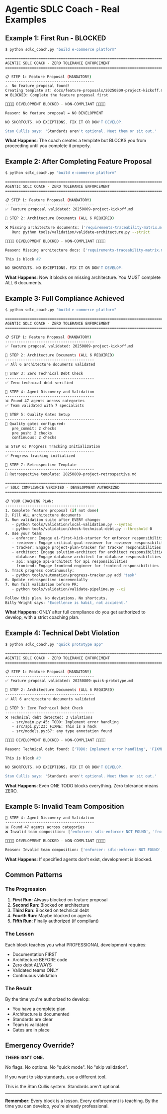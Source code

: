# Agentic SDLC Coach - Real Examples

## Example 1: First Run - BLOCKED

```bash
$ python sdlc_coach.py "build e-commerce platform"

================================================================================
AGENTIC SDLC COACH - ZERO TOLERANCE ENFORCEMENT
================================================================================

📋 STEP 1: Feature Proposal (MANDATORY)
----------------------------------------
⚠️  No feature proposal found!
Creating template at: docs/feature-proposals/20250809-project-kickoff.md
❌ BLOCKED: Complete the feature proposal first

🚫🚫🚫🚫 DEVELOPMENT BLOCKED - NON-COMPLIANT 🚫🚫🚫🚫

Reason: No feature proposal = NO DEVELOPMENT

NO SHORTCUTS. NO EXCEPTIONS. FIX IT OR DON'T DEVELOP.

Stan Cullis says: 'Standards aren't optional. Meet them or sit out.'
```

**What Happens**: The coach creates a template but BLOCKS you from proceeding until you complete it properly.

## Example 2: After Completing Feature Proposal

```bash
$ python sdlc_coach.py "build e-commerce platform"

================================================================================
AGENTIC SDLC COACH - ZERO TOLERANCE ENFORCEMENT
================================================================================

📋 STEP 1: Feature Proposal (MANDATORY)
----------------------------------------
✅ Feature proposal validated: 20250809-project-kickoff.md

📐 STEP 2: Architecture Documents (ALL 6 REQUIRED)
----------------------------------------
❌ Missing architecture documents: ['requirements-traceability-matrix.md', 'what-if-analysis.md', 'architecture-decision-record.md', 'system-invariants.md', 'integration-design.md', 'failure-mode-analysis.md']
   Run: python tools/validation/validate-architecture.py --strict

🚫🚫🚫🚫 DEVELOPMENT BLOCKED - NON-COMPLIANT 🚫🚫🚫🚫

Reason: Missing architecture docs: ['requirements-traceability-matrix.md', ...]

This is block #2

NO SHORTCUTS. NO EXCEPTIONS. FIX IT OR DON'T DEVELOP.
```

**What Happens**: Now it blocks on missing architecture. You MUST complete ALL 6 documents.

## Example 3: Full Compliance Achieved

```bash
$ python sdlc_coach.py "build e-commerce platform"

================================================================================
AGENTIC SDLC COACH - ZERO TOLERANCE ENFORCEMENT
================================================================================

📋 STEP 1: Feature Proposal (MANDATORY)
----------------------------------------
✅ Feature proposal validated: 20250809-project-kickoff.md

📐 STEP 2: Architecture Documents (ALL 6 REQUIRED)
----------------------------------------
✅ All 6 architecture documents validated

🚫 STEP 3: Zero Technical Debt Check
----------------------------------------
✅ Zero technical debt verified

🤖 STEP 4: Agent Discovery and Validation
----------------------------------------
📊 Found 47 agents across categories
✅ Team validated with 7 specialists

🚧 STEP 5: Quality Gates Setup
----------------------------------------
🚧 Quality gates configured:
   pre_commit: 2 checks
   pre_push: 2 checks
   continuous: 2 checks

📊 STEP 6: Progress Tracking Initialization
----------------------------------------
✅ Progress tracking initialized

📝 STEP 7: Retrospective Template
----------------------------------------
📝 Retrospective template: 20250809-project-retrospective.md

================================================================================
✅ SDLC COMPLIANCE VERIFIED - DEVELOPMENT AUTHORIZED
================================================================================

📋 YOUR COACHING PLAN:
----------------------------------------
1. Complete feature proposal (if not done)
2. Fill ALL architecture documents
3. Run validation suite after EVERY change:
   - python tools/validation/local-validation.py --syntax
   - python tools/validation/check-technical-debt.py --threshold 0
4. Use your team:
   - enforcer: Engage ai-first-kick-starter for enforcer responsibilities
   - reviewer: Engage critical-goal-reviewer for reviewer responsibilities
   - tracker: Engage project-plan-tracker for tracker responsibilities
   - architect: Engage solution-architect for architect responsibilities
   - database: Engage database-architect for database responsibilities
   - api: Engage api-architect for api responsibilities
   - frontend: Engage frontend-engineer for frontend responsibilities
5. Track progress continuously:
   - python tools/automation/progress-tracker.py add 'task'
6. Update retrospective incrementally
7. Run full validation before PR:
   - python tools/validation/validate-pipeline.py --ci

Follow this plan. No deviations. No shortcuts.
Billy Wright says: 'Excellence is habit, not accident.'
```

**What Happens**: ONLY after full compliance do you get authorized to develop, with a strict coaching plan.

## Example 4: Technical Debt Violation

```bash
$ python sdlc_coach.py "quick prototype app"

================================================================================
AGENTIC SDLC COACH - ZERO TOLERANCE ENFORCEMENT
================================================================================

📋 STEP 1: Feature Proposal (MANDATORY)
----------------------------------------
✅ Feature proposal validated: 20250809-quick-prototype.md

📐 STEP 2: Architecture Documents (ALL 6 REQUIRED)
----------------------------------------
✅ All 6 architecture documents validated

🚫 STEP 3: Zero Technical Debt Check
----------------------------------------
❌ Technical debt detected: 3 violations
   - src/main.py:45: TODO: Implement error handling
   - src/api.py:23: FIXME: This is a hack
   - src/models.py:67: any type annotation found

🚫🚫🚫🚫 DEVELOPMENT BLOCKED - NON-COMPLIANT 🚫🚫🚫🚫

Reason: Technical debt found: ['TODO: Implement error handling', 'FIXME: This is a hack', 'any type annotation']

This is block #3

NO SHORTCUTS. NO EXCEPTIONS. FIX IT OR DON'T DEVELOP.

Stan Cullis says: 'Standards aren't optional. Meet them or sit out.'
```

**What Happens**: Even ONE TODO blocks everything. Zero tolerance means ZERO.

## Example 5: Invalid Team Composition

```bash
🤖 STEP 4: Agent Discovery and Validation
----------------------------------------
📊 Found 47 agents across categories
❌ Invalid team composition: ['enforcer: sdlc-enforcer NOT FOUND', 'frontend: react-specialist NOT FOUND']

🚫🚫🚫🚫 DEVELOPMENT BLOCKED - NON-COMPLIANT 🚫🚫🚫🚫

Reason: Invalid team composition: ['enforcer: sdlc-enforcer NOT FOUND', 'frontend: react-specialist NOT FOUND']
```

**What Happens**: If specified agents don't exist, development is blocked.

## Common Patterns

### The Progression
1. **First Run**: Always blocked on feature proposal
2. **Second Run**: Blocked on architecture
3. **Third Run**: Blocked on technical debt
4. **Fourth Run**: Maybe blocked on agents
5. **Fifth Run**: Finally authorized (if compliant)

### The Lesson
Each block teaches you what PROFESSIONAL development requires:
- Documentation FIRST
- Architecture BEFORE code
- Zero debt ALWAYS
- Validated teams ONLY
- Continuous validation

### The Result
By the time you're authorized to develop:
- You have a complete plan
- Architecture is documented
- Standards are clear
- Team is validated
- Gates are in place

## Emergency Override?

**THERE ISN'T ONE.**

No flags. No options. No "quick mode". No "skip validation".

If you want to skip standards, use a different tool.

This is the Stan Cullis system. Standards aren't optional.

---

**Remember**: Every block is a lesson. Every enforcement is teaching. By the time you can develop, you're already professional.

